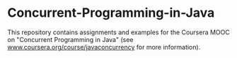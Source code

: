 Concurrent-Programming-in-Java
==============================

This repository contains assignments and examples for the Coursera
MOOC on "Concurrent Programming in Java" (see
www.coursera.org/course/javaconcurrency for more information).

